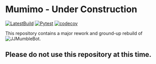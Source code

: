 # Mumimo - Under Construction

[![LatestBuild](https://github.com/DuckBoss/Mumimo/actions/workflows/docker-latest-image.yml/badge.svg)](https://github.com/DuckBoss/Mumimo/actions/workflows/docker-latest-image.yml)
[![Pytest](https://github.com/DuckBoss/Mumimo/actions/workflows/pytest_main.yaml/badge.svg)](https://github.com/DuckBoss/Mumimo/actions/workflows/pytest_main.yaml)
[![codecov](https://codecov.io/gh/DuckBoss/Mumimo/branch/main/graph/badge.svg?token=IPH6Y4PSEW)](https://codecov.io/gh/DuckBoss/Mumimo)

This repository contains a major rework and ground-up rebuild of ![JJMumbleBot](https://github.com/DuckBoss/JJMumbleBot).



## Please do not use this repository at this time.
